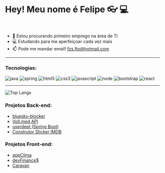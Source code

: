 # Hey! Meu nome é Felipe  👓 💻
<br>

 
- 🔭 Estou procurando primeiro emprego na área de TI
- 💻 Estudando para me aperfeiçoar cada vez mais
- 📫 Pode me mandar email! fzs.fto@hotmail.com   
------
 <!-- <a href="https://www.linkedin.com/in/fzspht/" target="_blank"><img  alt="linkedin" src="https://img.shields.io/badge/LinkedIn-0077B5?style=for-the-badge&logo=linkedin&logoColor=white"> </a> -->

### Tecnologias:
<div style="display: inline_block">
  <img  alt="java" src="https://img.shields.io/badge/java-%23ED8B00.svg?style=for-the-badge&logo=openjdk&logoColor=black">
  <img alt="spring" src="https://img.shields.io/badge/spring-%236DB33F.svg?style=for-the-badge&logo=spring&logoColor=black">
  <img  alt="html5" src="https://img.shields.io/badge/HTML5-E34F26?style=for-the-badge&logo=html5&logoColor=black">
  <img  alt="css3" src="https://img.shields.io/badge/CSS3-1572B6?style=for-the-badge&logo=css3&logoColor=black">
  <img  alt="javascript" src="https://img.shields.io/badge/JavaScript-F7DF1E?style=for-the-badge&logo=javascript&logoColor=black"> 
  <img  alt="node" src="https://img.shields.io/badge/Node.js-43853D?style=for-the-badge&logo=node.js&logoColor=black">
  <img  alt="bootstrap" src="https://img.shields.io/badge/Bootstrap-563D7C?style=for-the-badge&logo=bootstrap&logoColor=black">
  <img  alt="react" src="https://img.shields.io/badge/React-61DAEB?style=for-the-badge&logo=react&logoColor=black">  
 </div>
 
 ---------------

<!-- [![Top Langs](https://github-readme-stats.vercel.app/api/top-langs/?username=fzsdev&layout=compact)](#) -->

![Top Langs](https://github-readme-stats.vercel.app/api/top-langs/?username=fzsdev&hide_progress=true&theme=tokyonight&langs_count=8)
<!-- &hide=html,css // hide para esconder linguagens -->

### Projetos Back-end:

- <a href="https://github.com/fzsdev/bluesky-blocker" target="_blank">bluesky-blocker</a>
- <a href="https://github.com/fzsdev/Voll.med" target="_blank">Voll.med API</a> 
- <a href="https://github.com/fzsdev/userdept" target="_blank">userdept (Spring Boot)</a>
- <a href="https://github.com/fzsdev/Projeto_JAVA_Alura" target="_blank">Construtor Sticker IMDB</a>

### Projetos Front-end:

- <a href="https://fzsdev.github.io/appClima" target="_blank">appClima</a> 
- <a href="https://fzsdev.github.io/projeto_devfinances/" target="_blank">devFinance$</a>
- <a href="https://fzsdev.github.io/caravan" target="_blank">Caravan</a>
<!-- - <a href="#"></a> -->


<!-- [![Felipe GitHub stats](https://github-readme-stats.vercel.app/api?username=fzsdev&hide=stars,issues&show_icons=true&theme=tokyonight)](#) -->

<!-- [![Top Langs](https://github-readme-stats.vercel.app/api/top-langs/?username=fzsdev&langs_count=8&theme=tokyonight)](https://github.com/fzsdev/github-readme-stats) -->











